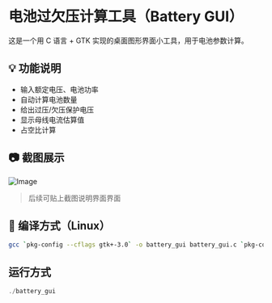 # 电池过欠压计算工具（Battery GUI）

这是一个用 C 语言 + GTK 实现的桌面图形界面小工具，用于电池参数计算。

## 💡 功能说明

- 输入额定电压、电池功率
- 自动计算电池数量
- 给出过压/欠压保护电压
- 显示母线电流估算值
- 占空比计算

## 📷 截图展示

![Image](https://github.com/user-attachments/assets/fd6fd79d-2074-4aae-a51d-de90a875b811)

> 后续可贴上截图说明界面界面

## 🚀 编译方式（Linux）

```bash
gcc `pkg-config --cflags gtk+-3.0` -o battery_gui battery_gui.c `pkg-config --libs gtk+-3.0`
```

## 运行方式

```c
./battery_gui

```

